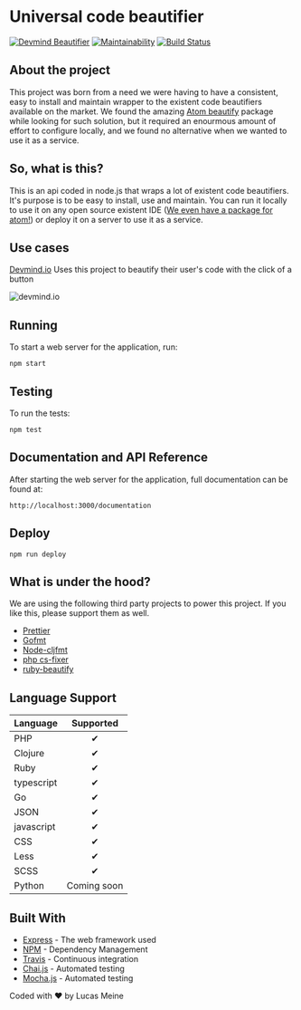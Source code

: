 # Universal code beautifier

[![Devmind Beautifier](https://beautifier.devmind.io/badge)](https://devmind.io/)
[![Maintainability](https://api.codeclimate.com/v1/badges/f5945bc04a1b5bec1b11/maintainability)](https://codeclimate.com/github/LukasMeine/universal-code-beautifier/maintainability)
[![Build Status](https://travis-ci.org/LukasMeine/universal-code-beautifier.svg?branch=master)](https://travis-ci.org/LukasMeine/universal-code-beautifier)

## About the project
This project was born from a need we were having to have a consistent, easy to install and maintain wrapper to the existent code beautifiers available on the market. We found the amazing [Atom beautify](https://atom.io/packages/atom-beautify) package while looking for such solution, but it required an enourmous amount of effort to configure locally, and we found no alternative when we wanted to use it as a service.

## So, what is this?
This is an api coded in node.js that wraps a lot of existent code beautifiers. It's purpose is to be easy to install, use and maintain. You can run it locally to use it on any open source existent IDE ([We even have a package for atom!](https://atom.io/packages/devmind-beautifier)) or deploy it on a server to use it as a service.

## Use cases

[Devmind.io](https://devmind.io) Uses this project to beautify their user's code with the click of a button

![devmind.io](https://user-images.githubusercontent.com/20716798/33351262-077dd472-d48a-11e7-8c93-3e3181f367fa.gif)

## Running

To start a web server for the application, run:

    npm start

## Testing

To run the tests:

    npm test

## Documentation and API Reference

After starting the web server for the application, full documentation can be found at:

    http://localhost:3000/documentation

## Deploy
    npm run deploy

## What is under the hood?
We are using the following third party projects to power this project. If you like this, please support them as well.
- [Prettier](https://github.com/prettier/prettier)
- [Gofmt](https://golang.org/cmd/gofmt/)
- [Node-cljfmt](https://github.com/snoe/node-cljfmt)
- [php cs-fixer](https://github.com/FriendsOfPHP/PHP-CS-Fixer)
- [ruby-beautify](https://github.com/erniebrodeur/ruby-beautify)

## Language Support

| Language | Supported |
|----------|:-------------:|
|PHP| &#10004; |
Clojure| &#10004; |
Ruby| &#10004; |
typescript| &#10004; |
Go| &#10004; |
JSON| &#10004; |
javascript| &#10004; |
CSS| &#10004; |
Less| &#10004; |
SCSS| &#10004; |
Python| Coming soon |

## Built With

* [Express](https://expressjs.com) - The web framework used
* [NPM](https://www.npmjs.com/) - Dependency Management
* [Travis](https://travis-ci.org/) - Continuous integration
* [Chai.js](http://chaijs.com/) - Automated testing
* [Mocha.js](https://mochajs.org/) - Automated testing



Coded with ❤ by Lucas Meine

